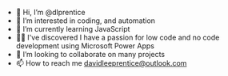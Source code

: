 - 👋 Hi, I’m @dlprentice
- 👀 I’m interested in coding, and automation
- 🌱 I’m currently learning JavaScript
- 👨‍💻 I've discovered I have a passion for low code and no code development using Microsoft Power Apps
- 💞️ I’m looking to collaborate on many projects
- 📫 How to reach me davidleeprentice@outlook.com

<!---
dlprentice/dlprentice is a ✨ special ✨ repository because its `README.md` (this file) appears on your GitHub profile.
You can click the Preview link to take a look at your changes.
--->
